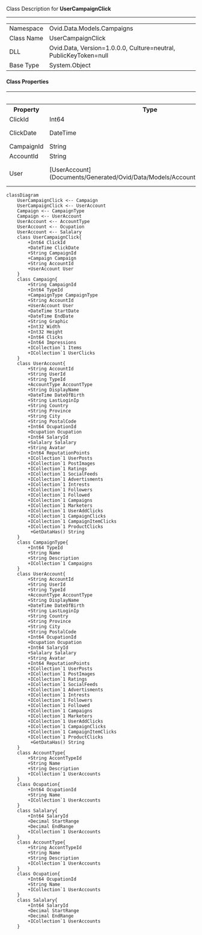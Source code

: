 
Class Description for <strong>UserCampaignClick</strong><hr/>
<table>
<tr><td> Namespace </td><td> Ovid.Data.Models.Campaigns </td></tr>
<tr><td> Class Name </td><td> UserCampaignClick </td></tr>
<tr><td> DLL </td><td> Ovid.Data, Version=1.0.0.0, Culture=neutral, PublicKeyToken=null </td></tr>
<tr><td> Base Type </td><td> System.Object </td></tr>
<table>

<h4>Class Properties</h4>
<hr/>
<table style="width:100%;">
<tr>
<th>Property</th>
<th>Type</th>
<th style="width:40%">Summary</th>
</tr>
<tr>
<td>ClickId</td>
<td>Int64</td>
<td>Record Id</td>
</tr>
<tr>
<td>ClickDate</td>
<td>DateTime</td>
<td>Clicked Date</td>
</tr>
<tr>
<td>CampaignId</td>
<td>String</td>
<td>Campaign</td>
</tr>
<tr>
<td>AccountId</td>
<td>String</td>
<td>User</td>
</tr>
<tr>
<td>User</td>
<td>[UserAccount](Documents/Generated/Ovid/Data/Models/Accounts/UserAccount.md)</td>
<td>User Account Nav</td>
</tr>
</table>


```mermaid
classDiagram
	UserCampaignClick <-- Campaign
	UserCampaignClick <-- UserAccount
	Campaign <-- CampaignType
	Campaign <-- UserAccount
	UserAccount <-- AccountType
	UserAccount <-- Ocupation
	UserAccount <-- Salalary
	class UserCampaignClick{
		+Int64 ClickId
		+DateTime ClickDate
		+String CampaignId
		+Campaign Campaign
		+String AccountId
		+UserAccount User
	}
	class Campaign{
		+String CampaignId
		+Int64 TypeId
		+CampaignType CampaignType
		+String AccountId
		+UserAccount User
		+DateTime StartDate
		+DateTime EndDate
		+String Graphic
		+Int32 Width
		+Int32 Height
		+Int64 Clicks
		+Int64 Impressions
		+ICollection`1 Items
		+ICollection`1 UserClicks
	}
	class UserAccount{
		+String AccountId
		+String UserId
		+String TypeId
		+AccountType AccountType
		+String DisplayName
		+DateTime DateOfBirth
		+String LastLoginIp
		+String Country
		+String Province
		+String City
		+String PostalCode
		+Int64 OcupationId
		+Ocupation Ocupation
		+Int64 SalaryId
		+Salalary Salalary
		+String Avatar
		+Int64 ReputationPoints
		+ICollection`1 UserPosts
		+ICollection`1 PostImages
		+ICollection`1 Ratings
		+ICollection`1 SocialFeeds
		+ICollection`1 Advertisments
		+ICollection`1 Intrests
		+ICollection`1 Followers
		+ICollection`1 Followed
		+ICollection`1 Campaigns
		+ICollection`1 Marketers
		+ICollection`1 UserAddClicks
		+ICollection`1 CampaignClicks
		+ICollection`1 CampaignItemClicks
		+ICollection`1 ProductClicks
		 +GetDataHas() String
	}
	class CampaignType{
		+Int64 TypeId
		+String Name
		+String Description
		+ICollection`1 Campaigns
	}
	class UserAccount{
		+String AccountId
		+String UserId
		+String TypeId
		+AccountType AccountType
		+String DisplayName
		+DateTime DateOfBirth
		+String LastLoginIp
		+String Country
		+String Province
		+String City
		+String PostalCode
		+Int64 OcupationId
		+Ocupation Ocupation
		+Int64 SalaryId
		+Salalary Salalary
		+String Avatar
		+Int64 ReputationPoints
		+ICollection`1 UserPosts
		+ICollection`1 PostImages
		+ICollection`1 Ratings
		+ICollection`1 SocialFeeds
		+ICollection`1 Advertisments
		+ICollection`1 Intrests
		+ICollection`1 Followers
		+ICollection`1 Followed
		+ICollection`1 Campaigns
		+ICollection`1 Marketers
		+ICollection`1 UserAddClicks
		+ICollection`1 CampaignClicks
		+ICollection`1 CampaignItemClicks
		+ICollection`1 ProductClicks
		 +GetDataHas() String
	}
	class AccountType{
		+String AccontTypeId
		+String Name
		+String Description
		+ICollection`1 UserAccounts
	}
	class Ocupation{
		+Int64 OcupationId
		+String Name
		+ICollection`1 UserAccounts
	}
	class Salalary{
		+Int64 SalaryId
		+Decimal StartRange
		+Decimal EndRange
		+ICollection`1 UserAccounts
	}
	class AccountType{
		+String AccontTypeId
		+String Name
		+String Description
		+ICollection`1 UserAccounts
	}
	class Ocupation{
		+Int64 OcupationId
		+String Name
		+ICollection`1 UserAccounts
	}
	class Salalary{
		+Int64 SalaryId
		+Decimal StartRange
		+Decimal EndRange
		+ICollection`1 UserAccounts
	}
```


